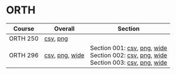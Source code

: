 # ORTH

| Course | Overall | Section |
| ------ | ------- | ------- |
| ORTH 250 | [csv](https://github.com/UCSD-Historical-Enrollment-Data/2025Winter/blob/main/overall/ORTH%20250.csv), [png](https://raw.githubusercontent.com/UCSD-Historical-Enrollment-Data/2025Winter/main/plot_overall/ORTH%20250.png) |  |
| ORTH 296 | [csv](https://github.com/UCSD-Historical-Enrollment-Data/2025Winter/blob/main/overall/ORTH%20296.csv), [png](https://raw.githubusercontent.com/UCSD-Historical-Enrollment-Data/2025Winter/main/plot_overall/ORTH%20296.png), [wide](https://raw.githubusercontent.com/UCSD-Historical-Enrollment-Data/2025Winter/main/plot_overall_wide/ORTH%20296.png) | Section 001: [csv](https://github.com/UCSD-Historical-Enrollment-Data/2025Winter/blob/main/section/ORTH%20296_001.csv), [png](https://raw.githubusercontent.com/UCSD-Historical-Enrollment-Data/2025Winter/main/plot_section/ORTH%20296_001.png), [wide](https://raw.githubusercontent.com/UCSD-Historical-Enrollment-Data/2025Winter/main/plot_section_wide/ORTH%20296_001.png)<br>Section 002: [csv](https://github.com/UCSD-Historical-Enrollment-Data/2025Winter/blob/main/section/ORTH%20296_002.csv), [png](https://raw.githubusercontent.com/UCSD-Historical-Enrollment-Data/2025Winter/main/plot_section/ORTH%20296_002.png), [wide](https://raw.githubusercontent.com/UCSD-Historical-Enrollment-Data/2025Winter/main/plot_section_wide/ORTH%20296_002.png)<br>Section 003: [csv](https://github.com/UCSD-Historical-Enrollment-Data/2025Winter/blob/main/section/ORTH%20296_003.csv), [png](https://raw.githubusercontent.com/UCSD-Historical-Enrollment-Data/2025Winter/main/plot_section/ORTH%20296_003.png), [wide](https://raw.githubusercontent.com/UCSD-Historical-Enrollment-Data/2025Winter/main/plot_section_wide/ORTH%20296_003.png) |
